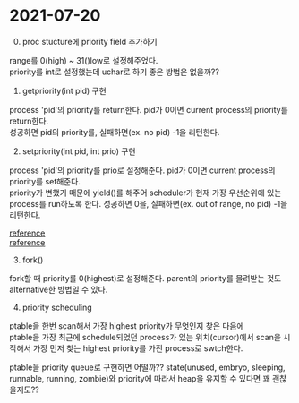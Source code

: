 # 2021-07-20
0. proc stucture에 priority field 추가하기

range를 0(high) ~ 31()low로 설정해주었다.  
priority를 int로 설정했는데 uchar로 하기 좋은 방법은 없을까??

1. getpriority(int pid) 구현

process 'pid'의 priority를 return한다. pid가 0이면 current process의 priority를 return한다.  
성공하면 pid의 priority를, 실패하면(ex. no pid) -1을 리턴한다.

2. setpriority(int pid, int prio) 구현

process 'pid'의 priority를 prio로 설정해준다. pid가 0이면 current process의 priority를 set해준다.  
priority가 변했기 때문에 yield()를 해주어 scheduler가 현재 가장 우선순위에 있는 process를 run하도록 한다.
성공하면 0을, 실패하면(ex. out of range, no pid) -1을 리턴한다.

[reference](https://linux.die.net/man/2/setpriority)  
[reference](https://www.ibm.com/docs/en/zos/2.2.0?topic=functions-setpriority-set-process-scheduling-priority)

3. fork()

fork할 때 priority를 0(highest)로 설정해준다.  parent의 priority를 물려받는 것도 alternative한 방법일 수 있다.

4. priority scheduling

ptable을 한번 scan해서 가장 highest priority가 무엇인지 찾은 다음에  
ptable을 가장 최근에 schedule되었던 process가 있는 위치(cursor)에서 scan을 시작해서 가장 먼저 찾는 highest priority를 가진 process로 swtch한다.  

ptable을 priority queue로 구현하면 어떨까?? state(unused, embryo, sleeping, runnable, running, zombie)와 priority에 따라서 heap을 유지할 수 있다면 꽤 괜찮을지도??
